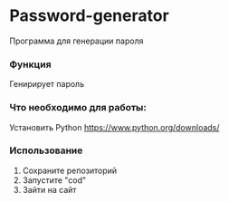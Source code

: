 # Password-generator
Программа для генерации пароля

### Функция
Генирирует пароль

### Что необходимо для работы: 
Установить Python https://www.python.org/downloads/

### Использование
1. Сохраните репозиторий
2. Запустите "cod"
3. Зайти на сайт
